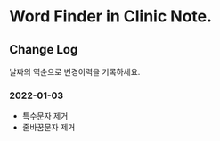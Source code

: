 # Word Finder in Clinic Note.

## Change Log
날짜의 역순으로 변경이력을 기록하세요.

### 2022-01-03
- 특수문자 제거
- 줄바꿈문자 제거 
